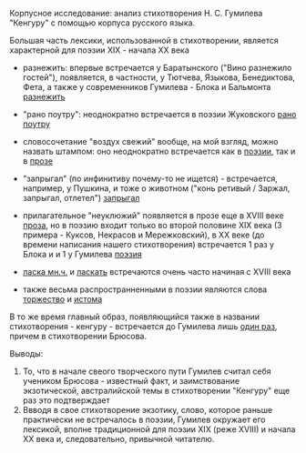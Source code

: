 Корпусное исследование: анализ стихотворения Н. С. Гумилева "Кенгуру" с помощью корпуса русского языка. 

Большая часть лексики, использованной в стихотворении, является характерной для поэзии XIX - начала XX века

- разнежить: впервые встречается у Баратынского ("Вино разнежило гостей"), появляется, в частности, у Тютчева, Языкова, Бенедиктова, Фета, а также у современников Гумилева - Блока и Бальмонта [разнежить](http://search1.ruscorpora.ru/search.xml?sort=gr_created&out=normal&dpp=10&spd=10&seed=26351&env=alpha&mycorp=&mysent=&mysize=&mysentsize=&mydocsize=&text=lexgramm&mode=poetic&ext=10&nodia=1&parent1=0&level1=0&lex1=%F0%E0%E7%ED%E5%E6%E8%F2%FC&gramm1=&flags1=&sem1=&parent2=0&level2=0&min2=1&max2=1&lex2=&gramm2=&flags2=&sem2=&p=0 "Я ссылка")
- "рано поутру": неоднократно встречается в поэзии Жуковского [рано поутру](http://search1.ruscorpora.ru/search.xml?sort=gr_created&out=normal&dpp=10&spd=10&seed=3885&env=alpha&mycorp=&mysent=&mysize=&mysentsize=&mydocsize=&text=lexform&mode=poetic&ext=10&nodia=1&req=%F0%E0%ED%EE+%EF%EE%F3%F2%F0%F3 "Я ссылка")
- словосочетание "воздух свежий" вообще, на мой взгляд, можно назвать штампом: оно неоднократно встречается как в [поэзии](http://search1.ruscorpora.ru/search.xml?sort=gr_created&out=normal&dpp=10&spd=10&seed=17094&env=alpha&mycorp=&mysent=&mysize=&mysentsize=&mydocsize=&text=lexgramm&mode=poetic&ext=10&nodia=1&parent1=0&level1=0&lex1=%E2%EE%E7%E4%F3%F5&gramm1=&flags1=&sem1=&parent2=0&level2=0&min2=1&max2=1&lex2=%F1%E2%E5%E6%E8%E9&gramm2=&flags2=&sem2=&p=0 "Я ссылка"), так и в [прозе](http://search1.ruscorpora.ru/search.xml?sort=gr_created&out=normal&dpp=10&spd=10&seed=24557&env=alpha&mycorp=&mysent=&mysize=&mysentsize=&mydocsize=&text=lexgramm&mode=main&lang=ru&nodia=1&parent1=0&level1=0&lex1=%E2%EE%E7%E4%F3%F5&gramm1=&sem1=&sem-mod1=sem&sem-mod1=sem2&flags1=&m1=&parent2=0&level2=0&min2=1&max2=1&lex2=%F1%E2%E5%E6%E8%E9&gramm2=&sem2=&sem-mod2=sem&sem-mod2=sem2&flags2=&m2= "Я ссылка")
- "запрыгал" (по инфинитиву почему-то не ищется) - встречается, например, у Пушкина, и тоже о животном ("конь ретивый / Заржал, запрыгал, отлетел") [запрыгал](http://search1.ruscorpora.ru/search.xml?sort=gr_created&out=normal&dpp=10&spd=10&seed=14749&nodia=1&env=alpha&mycorp=&mysent=&mysize=&mysentsize=&mydocsize=&text=lexform&mode=poetic&ext=10&req=%E7%E0%EF%F0%FB%E3%E0%EB "Я ссылка")

- прилагательное "неуклюжий" появляется в прозе еще в XVIII веке [проза](http://search1.ruscorpora.ru/search.xml?sort=gr_created&out=normal&dpp=10&spd=10&seed=17933&env=alpha&mycorp=&mysent=&mysize=&mysentsize=&mydocsize=&text=lexgramm&mode=main&lang=ru&nodia=1&parent1=0&level1=0&lex1=%ED%E5%F3%EA%EB%FE%E6%E8%E9&gramm1=&sem1=&sem-mod1=sem&sem-mod1=sem2&flags1=&m1=&parent2=0&level2=0&min2=1&max2=1&lex2=&gramm2=&sem2=&sem-mod2=sem&sem-mod2=sem2&flags2=&m2= "Я ссылка"), но в поэзию входит только во второй половине XIX века (3 примера - Куксов, Некрасов и Мережковский), в XX веке (до времени написания нашего стихотворения) встречается 1 раз у Блока и и 1 у Гумилева [поэзия](http://search1.ruscorpora.ru/search.xml?sort=gr_created&out=normal&dpp=10&spd=10&seed=27321&env=alpha&mycorp=&mysent=&mysize=&mysentsize=&mydocsize=&text=lexgramm&mode=poetic&ext=10&nodia=1&parent1=0&level1=0&lex1=%ED%E5%F3%EA%EB%FE%E6%E8%E9&gramm1=&flags1=&sem1=&parent2=0&level2=0&min2=1&max2=1&lex2=&gramm2=pl&flags2=&sem2= "Я ссылка")
- [ласка мн.ч.](http://search1.ruscorpora.ru/search.xml?sort=gr_created&out=normal&dpp=10&spd=10&seed=12076&env=alpha&mycorp=&mysent=&mysize=&mysentsize=&mydocsize=&text=lexgramm&mode=poetic&ext=10&nodia=1&parent1=0&level1=0&lex1=%EB%E0%F1%EA%E0&gramm1=pl&flags1=&sem1=&parent2=0&level2=0&min2=1&max2=1&lex2=&gramm2=pl&flags2=&sem2=&p=0 "Я ссылка") и [ласкать](http://search1.ruscorpora.ru/search.xml?sort=gr_created&out=normal&dpp=10&spd=10&seed=10326&env=alpha&mycorp=&mysent=&mysize=&mysentsize=&mydocsize=&text=lexgramm&mode=poetic&ext=10&nodia=1&parent1=0&level1=0&lex1=%EB%E0%F1%EA%E0%F2%FC&gramm1=pl&flags1=&sem1=&parent2=0&level2=0&min2=1&max2=1&lex2=&gramm2=pl&flags2=&sem2= "Я ссылка") встречаются очень часто начиная с XVIII века
- также весьма распространненными в поэзии являются слова [торжество](http://search1.ruscorpora.ru/search.xml?sort=gr_created&out=normal&dpp=10&spd=10&seed=28821&env=alpha&mycorp=&mysent=&mysize=&mysentsize=&mydocsize=&text=lexgramm&mode=poetic&ext=10&nodia=1&parent1=0&level1=0&lex1=%F2%EE%F0%E6%E5%F1%F2%E2%EE&gramm1=pl&flags1=&sem1=&parent2=0&level2=0&min2=1&max2=1&lex2=&gramm2=pl&flags2=&sem2=&p=0 "Я ссылка") и [истома](http://search1.ruscorpora.ru/search.xml?sort=gr_created&out=normal&dpp=10&spd=10&seed=396&env=alpha&mycorp=&mysent=&mysize=&mysentsize=&mydocsize=&text=lexform&mode=poetic&ext=10&nodia=1&req=%E8%F1%F2%EE%EC%E0 "Я ссылка")

В то же время главный образ, появляющийся также в названии стихотворения - кенгуру - встречается до Гумилева лишь [один раз](http://search1.ruscorpora.ru/search.xml?sort=gr_created&out=normal&dpp=10&spd=10&seed=20823&env=alpha&mycorp=&mysent=&mysize=&mysentsize=&mydocsize=&text=lexform&mode=poetic&ext=10&nodia=1&req=%EA%E5%ED%E3%F3%F0%F3 "Я ссылка"), причем в стихотворении Брюсова. 

Выводы:
1) То, что в начале свеого творческого пути Гумилев считал себя учеником Брюсова - известный факт, и заимствование экзотической, австралийской темы в стихотворении "Кенгуру" еще раз это подтверждает
2) Ввводя в свое стихотворение экзотику, слово, которое раньше практически не встречалось в поэзии, Гумилев окружает его лексикой, вполне традиционной для поэзии XIX (реже XVIII) и начала XX века и, следовательно, привычной читателю. 
